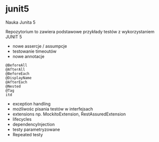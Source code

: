 # junit5
Nauka Junita 5

Repozytorium to zawiera podstawowe przykłady testów z wykorzystaniem JUNIT 5
* nowe assercje / assumpcje
* testowanie timeoutów
* nowe annotacje
```
@BeforeAll
@AfterAll
@BeforeEach
@DisplayName
@AfterEach
@Nested
@Tag
itd
```
* exception handling
* możliwośc pisania testów w interfejsach
* extensions np. MockitoExtension, RestAssuredExtension
* lifecycles
* dependencyInjection
* testy parametryzowane
* Repeated testy
